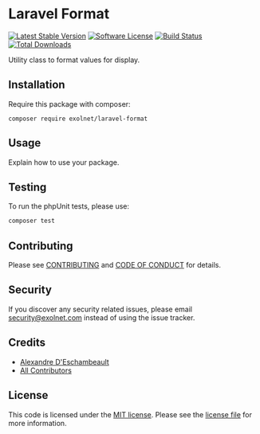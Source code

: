 # Laravel Format

[![Latest Stable Version](https://poser.pugx.org/eXolnet/laravel-format/v/stable?format=flat-square)](https://packagist.org/packages/eXolnet/laravel-format)
[![Software License](https://img.shields.io/badge/license-MIT-brightgreen.svg?style=flat-square)](LICENSE.md)
[![Build Status](https://img.shields.io/travis/eXolnet/laravel-format/master.svg?style=flat-square)](https://travis-ci.org/eXolnet/laravel-format)
[![Total Downloads](https://img.shields.io/packagist/dt/eXolnet/laravel-format.svg?style=flat-square)](https://packagist.org/packages/eXolnet/laravel-format)

Utility class to format values for display.

## Installation

Require this package with composer:

```
composer require exolnet/laravel-format
```

## Usage

Explain how to use your package.

## Testing

To run the phpUnit tests, please use:

``` bash
composer test
```

## Contributing

Please see [CONTRIBUTING](CONTRIBUTING.md) and [CODE OF CONDUCT](CODE_OF_CONDUCT.md) for details.

## Security

If you discover any security related issues, please email security@exolnet.com instead of using the issue tracker.

## Credits

- [Alexandre D'Eschambeault](https://github.com/xel1045)
- [All Contributors](../../contributors)

## License

This code is licensed under the [MIT license](http://choosealicense.com/licenses/mit/). 
Please see the [license file](LICENSE) for more information.

